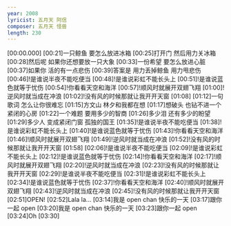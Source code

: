 ```yaml
---
year: 2008
lyricist: 五月天 阿信
composer: 五月天 怪兽
length: 230
---
```

[00:00.000]
[00:21]一只鲸鱼 要怎么放进冰箱
[00:25]打开门 然后用力关冰箱
[00:28]然后呢 如果你还想要放一只大象
[00:33]一份希望 要怎么放进心脏
[00:37]如果你 活的有一点悲伤
[00:39]答案是 用力丢掉鲸鱼 用力甩悲伤
[00:46]!是谁说半夜不能吃便当
[00:48]!是谁说彩虹不能长头上
[00:51]!是谁说蓝色就等于忧伤
[00:54]!你看看天空和海洋
[00:57]!顺风时就展开双翅飞翔
[01:00]!逆风时就当成在冲浪
[01:02]!没有风的时候那就让我开开天窗
[01:08]
[01:12]一句歌词 怎么让你很难忘
[01:15]方文山 林夕和我都在想
[01:17]想破头 也钻不进一个 紧闭的心房
[01:22]一个难题 要用多少的智商
[01:26]多少泪 还有多少的盼望
[01:29]多少人 变成紧闭门窗 孤独的国王
[01:35]!是谁说半夜不能吃便当
[01:38]!是谁说彩虹不能长头上
[01:40]!是谁说蓝色就等于忧伤
[01:43]!你看看天空和海洋
[01:46]!顺风时就展开双翅飞翔
[01:49]!逆风时就当成在冲浪
[01:52]!没有风的时候那就让我开开天窗
[01:58]
[02:06]!是谁说半夜不能吃便当
[02:09]!是谁说彩虹不能长头上
[02:12]!是谁说蓝色就等于忧伤
[02:14]!你看看天空和海洋
[02:17]!顺风时就展开双翅飞翔
[02:20]!逆风时就当成在冲浪
[02:23]!没有风的时候那就让我开开天窗
[02:29]!是谁说半夜不能吃便当
[02:31]!是谁说彩虹不能长头上
[02:34]!是谁说蓝色就等于忧伤
[02:37]!你看看天空和海洋
[02:40]!顺风时就展开双翅飞翔
[02:43]!逆风时就当成在冲浪
[02:45]!没有风的时候那就让我开开天窗
[02:51]OPEN!
[02:52]Lala la...
[03:14]我是 open chan 快乐的一天
[03:17]跟你一起 open
[03:20]我是 open chan 快乐的一天
[03:23]跟你一起 open
[03:24]Oh
[03:30]